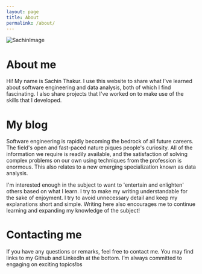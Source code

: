 ```yaml
---
layout: page
title: About
permalink: /about/
---
```


![SachinImage](https://i.imgur.com/aC3KBPb.png)

# About me
Hi! My name is Sachin Thakur. I use this website to share what I've learned about software engineering and data analysis, both of which I find fascinating. I also share projects that I've worked on to make use of the skills that I developed.

# My blog
Software engineering is rapidly becoming the bedrock of all future careers. The field's open and fast-paced nature piques people's curiosity. All of the information we require is readily available, and the satisfaction of solving complex problems on our own using techniques from the profession is enormous. This also relates to a new emerging specialization known as data analysis.

I'm interested enough in the subject to want to 'entertain and enlighten' others based on what I learn. I try to make my writing understandable for the sake of enjoyment. I try to avoid unnecessary detail and keep my explanations short and simple. Writing here also encourages me to continue learning and expanding my knowledge of the subject!

# Contacting me
If you have any questions or remarks, feel free to contact me. You may find links to my Github and LinkedIn at the bottom. I’m always committed to engaging on exciting topics!bs